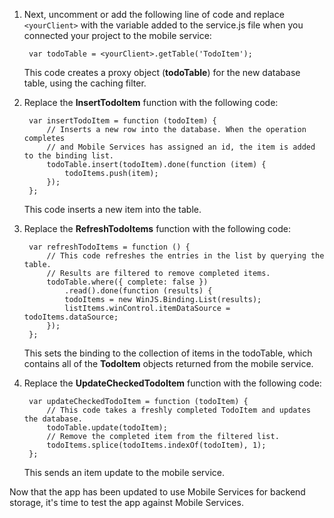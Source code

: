 

1. Next, uncomment or add the following line of code and replace `<yourClient>` with the variable added to the service.js file when you connected your project to the mobile service:

		var todoTable = <yourClient>.getTable('TodoItem');

   	This code creates a proxy object (**todoTable**) for the new database table, using the caching filter. 

2. Replace the **InsertTodoItem** function with the following code:

		var insertTodoItem = function (todoItem) {
		    // Inserts a new row into the database. When the operation completes
		    // and Mobile Services has assigned an id, the item is added to the binding list.
		    todoTable.insert(todoItem).done(function (item) {
		        todoItems.push(item);
		    });
		};

	This code inserts a new item into the table.

3. Replace the **RefreshTodoItems** function with the following code:

        var refreshTodoItems = function () {
            // This code refreshes the entries in the list by querying the table.
            // Results are filtered to remove completed items.
            todoTable.where({ complete: false })
                .read().done(function (results) {
                todoItems = new WinJS.Binding.List(results);
                listItems.winControl.itemDataSource = todoItems.dataSource;
            });
        };

   	This sets the binding to the collection of items in the todoTable, which contains all of the **TodoItem** objects returned from the mobile service. 

4. Replace the **UpdateCheckedTodoItem** function with the following code:
        
        var updateCheckedTodoItem = function (todoItem) {
            // This code takes a freshly completed TodoItem and updates the database. 
            todoTable.update(todoItem);
            // Remove the completed item from the filtered list.
            todoItems.splice(todoItems.indexOf(todoItem), 1);
        };

   	This sends an item update to the mobile service.

Now that the app has been updated to use Mobile Services for backend storage, it's time to test the app against Mobile Services.